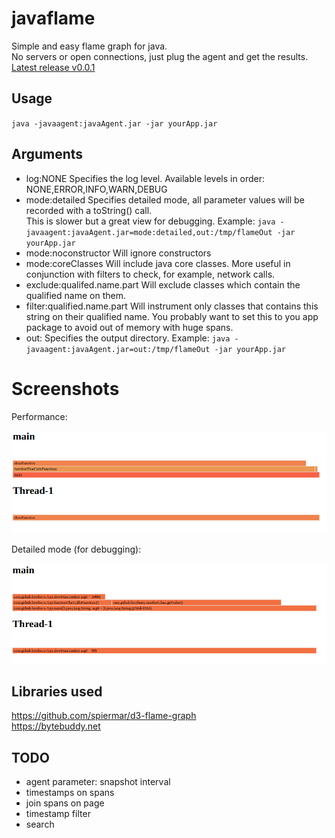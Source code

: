 # javaflame

Simple and easy flame graph for java.  
No servers or open connections, just plug the agent and get the results.  
[Latest release v0.0.1](https://github.com/beothorn/javaflame/releases/download/v1.0.0/javaAgent.jar)

## Usage

`java -javaagent:javaAgent.jar -jar yourApp.jar`  

## Arguments

- log:NONE Specifies the log level. Available levels in order: NONE,ERROR,INFO,WARN,DEBUG
- mode:detailed Specifies detailed mode, all parameter values will be recorded with a toString() call.  
This is slower but a great view for debugging.
Example: `java -javaagent:javaAgent.jar=mode:detailed,out:/tmp/flameOut -jar yourApp.jar`
- mode:noconstructor Will ignore constructors
- mode:coreClasses Will include java core classes. More useful in conjunction with filters to check, for example, network calls.
- exclude:qualifed.name.part Will exclude classes which contain the qualified name on them.
- filter:qualified.name.part Will instrument only classes that contains this string on their qualified name. You probably want to set this to you app package to avoid out of memory with huge spans.
- out: Specifies the output directory. Example: `java -javaagent:javaAgent.jar=out:/tmp/flameOut -jar yourApp.jar`

# Screenshots

Performance:  

![flamegraph](https://github.com/beothorn/javaflame/blob/main/screenshot.png?raw=true)

Detailed mode (for debugging):  

![flamegraph detailed](https://github.com/beothorn/javaflame/blob/main/screenshotDetailed.png?raw=true)


## Libraries used

https://github.com/spiermar/d3-flame-graph  
https://bytebuddy.net  

## TODO

- agent parameter: snapshot interval
- timestamps on spans
- join spans on page
- timestamp filter
- search
